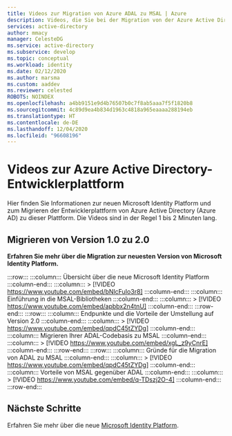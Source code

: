 ```yaml
---
title: Videos zur Migration von Azure ADAL zu MSAL | Azure
description: Videos, die Sie bei der Migration von der Azure Active Directory-Entwicklerplattform zu Microsoft Identity Platform unterstützen
services: active-directory
author: mmacy
manager: CelesteDG
ms.service: active-directory
ms.subservice: develop
ms.topic: conceptual
ms.workload: identity
ms.date: 02/12/2020
ms.author: marsma
ms.custom: aaddev
ms.reviewer: celested
ROBOTS: NOINDEX
ms.openlocfilehash: a4bb9151e9d4b76507b0c7f8ab5aaa7f5f1820b8
ms.sourcegitcommit: 4c89d9ea4b834d1963c4818a965eaaaa288194eb
ms.translationtype: HT
ms.contentlocale: de-DE
ms.lasthandoff: 12/04/2020
ms.locfileid: "96608196"
---
```

# <a name="azure-active-directory-developer-platform-videos"></a>Videos zur Azure Active Directory-Entwicklerplattform

Hier finden Sie Informationen zur neuen Microsoft Identity Platform und zum Migrieren der Entwicklerplattform von Azure Active Directory (Azure AD) zu dieser Plattform. Die Videos sind in der Regel 1 bis 2 Minuten lang.

## <a name="migrate-from-v10-to-v20"></a>Migrieren von Version 1.0 zu 2.0

**Erfahren Sie mehr über die Migration zur neuesten Version von Microsoft Identity Platform.**

:::row:::
    :::column:::
        Übersicht über die neue Microsoft Identity Platform
    :::column-end:::
    :::column:::
        > [!VIDEO https://www.youtube.com/embed/bNlcFuIo3r8]
    :::column-end:::
    :::column:::
        Einführung in die MSAL-Bibliotheken
    :::column-end:::
    :::column:::
        > [!VIDEO https://www.youtube.com/embed/apbbx2n4tnU]
    :::column-end:::
:::row-end:::
:::row:::
    :::column:::
        Endpunkte und die Vorteile der Umstellung auf Version 2.0
    :::column-end:::
    :::column:::
        > [!VIDEO https://www.youtube.com/embed/qpdC45tZYDg]
    :::column-end:::
     :::column:::
        Migrieren Ihrer ADAL-Codebasis zu MSAL
    :::column-end:::
    :::column:::
        > [!VIDEO https://www.youtube.com/embed/xgL_z9yCnrE]
    :::column-end:::
:::row-end:::
:::row:::
    :::column:::
        Gründe für die Migration von ADAL zu MSAL
    :::column-end:::
    :::column:::
        > [!VIDEO https://www.youtube.com/embed/qpdC45tZYDg]
    :::column-end:::
    :::column:::
        Vorteile von MSAL gegenüber ADAL
    :::column-end:::
    :::column:::
        > [!VIDEO https://www.youtube.com/embed/q-TDszj2O-4]
    :::column-end:::
:::row-end:::

## <a name="next-steps"></a>Nächste Schritte

Erfahren Sie mehr über die neue [Microsoft Identity Platform](../develop/index.yml).
